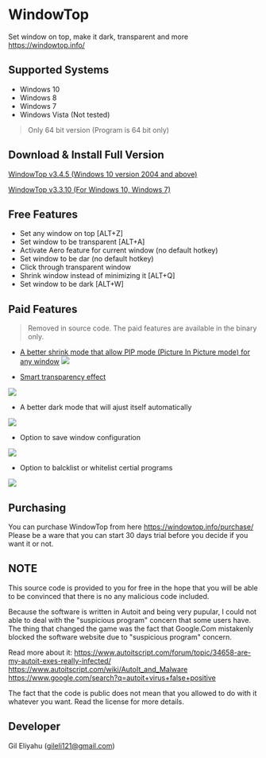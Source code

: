 # WindowTop
Set window on top, make it dark, transparent and more
https://windowtop.info/

## Supported Systems
* Windows 10
* Windows 8
* Windows 7
* Windows Vista (Not tested)

> Only 64 bit version (Program is 64 bit only)

## Download & Install Full Version
[WindowTop v3.4.5 (Windows 10 version 2004 and above)](https://github.com/gileli121/WindowTop/releases/latest) 

[WindowTop v3.3.10 (For Windows 10, Windows 7)](https://github.com/gileli121/WindowTop/releases/v3.3.10) 

## Free Features
* Set any window on top  [ALT+Z]
* Set window to be transparent [ALT+A]
* Activate Aero feature for current window (no default hotkey)
* Set window to be dar (no default hotkey)
* Click through transparent window
* Shrink window instead of minimizing it [ALT+Q]
* Set window to be dark [ALT+W]

## Paid Features
> Removed in source code.
> The paid features are available in the binary only.

* [A better shrink mode that allow PIP mode (Picture In Picture mode) for any window](https://windowtop.info/2020/05/08/how-to-watch-videos-while-working-pip-mode/)
![](https://windowtop.info/wp-content/uploads/shrink_preview_resize_3.gif)

* [Smart transparency effect](https://windowtop.info/2020/05/07/how-to-make-your-ide-or-code-editor-with-transparent-background/)

![](https://windowtop.info/wp-content/uploads/image-8-1536x671.png)

* A better dark mode that will ajust itself automatically

![](https://windowtop.info/wp-content/uploads/brizy/2573/assets/images/iW=561&iH=315&oX=3&oY=0&cW=555&cH=315/darkmode_pro_gif.gif)

* Option to save window configuration 

![](https://windowtop.info/wp-content/uploads/brizy/2573/assets/images/iW=555&iH=373&oX=0&oY=30&cW=555&cH=313/save_win_config-1.png)

* Option to balcklist or whitelist certial programs

![](https://windowtop.info/wp-content/uploads/brizy/2573/assets/images/iW=395&iH=441&oX=0&oY=0&cW=395&cH=441/blacklist2.png)

## Purchasing
You can purchase WindowTop from here
https://windowtop.info/purchase/
Please be a ware that you can start 30 days trial before you decide if you want it or not.

## NOTE
This source code is provided to you for free in the hope that you will be able to be convinced that there is no any malicious code included.

Because the software is written in Autoit and being very pupular, I could not able to deal with the "suspicious program" concern that some users have. The thing that changed the game was the fact that Google.Com mistakenly blocked the software website due to "suspicious program" concern.

Read more about it:
https://www.autoitscript.com/forum/topic/34658-are-my-autoit-exes-really-infected/
https://www.autoitscript.com/wiki/AutoIt_and_Malware
https://www.google.com/search?q=autoit+virus+false+positive

The fact that the code is public does not mean that you allowed to do with it whatever you want. Read the license for more details. 


## Developer
Gil Eliyahu (gileli121@gmail.com)

